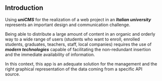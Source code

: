 Introduction
------------

Using ***uniCMS*** for the realization of a web project in an ***Italian university***
represents an important design and communication challenge.

Being able to distribute a large amount of content in an organic and
orderly way to a wide range of users (students who want to enroll,
enrolled students, graduates, teachers, staff, local companies) requires
the use of ***modern technologies*** capable of facilitating the non-redundant
insertion and the immediate availability of information.

In this context, this app is an adequate solution for the management
and the right graphical representation of the data coming from a
specific API source.
